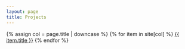 ```yaml
---
layout: page
title: Projects
---
```


{% assign col = page.title | downcase %}
{% for item in site[col] %}
<a href="{{ item.url }}">{{ item.title }}</a>
{% endfor %}